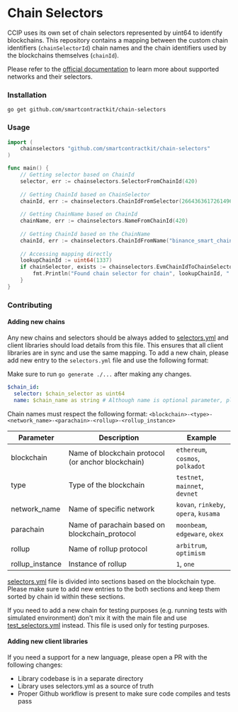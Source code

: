 # Chain Selectors

CCIP uses its own set of chain selectors represented by uint64 to identify blockchains. This repository contains a
mapping between the custom chain identifiers (`chainSelectorId`) chain names and the chain identifiers
used by the blockchains themselves (`chainId`).

Please refer to the [official documentation](https://docs.chain.link/ccip/supported-networks) to learn more about
supported networks and their selectors.

### Installation

`go get github.com/smartcontractkit/chain-selectors`

### Usage

```go
import (
    chainselectors "github.com/smartcontractkit/chain-selectors"
)

func main() {
    // Getting selector based on ChainId
    selector, err := chainselectors.SelectorFromChainId(420)
    
    // Getting ChainId based on ChainSelector
    chainId, err := chainselectors.ChainIdFromSelector(2664363617261496610)
    
    // Getting ChainName based on ChainId
    chainName, err := chainselectors.NameFromChainId(420)
    
    // Getting ChainId based on the ChainName
    chainId, err := chainselectors.ChainIdFromName("binance_smart_chain-testnet")
    
    // Accessing mapping directly
    lookupChainId := uint64(1337)
    if chainSelector, exists := chainselectors.EvmChainIdToChainSelector()[lookupChainId]; exists {
        fmt.Println("Found chain selector for chain", lookupChainId, ":", chainSelector)
    }
}
```

### Contributing

#### Adding new chains

Any new chains and selectors should be always added to [selectors.yml](selectors.yml) and client libraries should load
details from this file. This ensures that all client libraries are in sync and use the same mapping.
To add a new chain, please add new entry to the `selectors.yml` file and use the following format:

Make sure to run `go generate ./...` after making any changes.

```yaml
$chain_id:
  selector: $chain_selector as uint64
  name: $chain_name as string # Although name is optional parameter, please provide it and respect the format described below
```

Chain names must respect the following format:
`<blockchain>-<type>-<network_name>-<parachain>-<rollup>-<rollup_instance>`

| Parameter | Description | Example                       |
| --- | --- |-------------------------------|
| blockchain | Name of blockchain protocol (or anchor blockchain) | `ethereum`, `cosmos`, `polkadot`    |
| type | Type of the blockchain | `testnet`, `mainnet`, `devnet`      |
| network_name | Name of specific network | `kovan`, `rinkeby`, `opera`, `kusama` |
| parachain | Name of parachain based on blockchain_protocol | `moonbeam`, `edgeware`, `okex`      |
| rollup | Name of rollup protocol | `arbitrum`, `optimism`            |
| rollup_instance | Instance of rollup | `1`, `one`                        |


[selectors.yml](selectors.yml) file is divided into sections based on the blockchain type. 
Please make sure to add new entries to the both sections and keep them sorted by chain id within these sections.

If you need to add a new chain for testing purposes (e.g. running tests with simulated environment) don't mix it with
the main file and use [test_selectors.yml](test_selectors.yml) instead. This file is used only for testing purposes.

#### Adding new client libraries

If you need a support for a new language, please open a PR with the following changes:

- Library codebase is in a separate directory
- Library uses selectors.yml as a source of truth
- Proper Github workflow is present to make sure code compiles and tests pass

